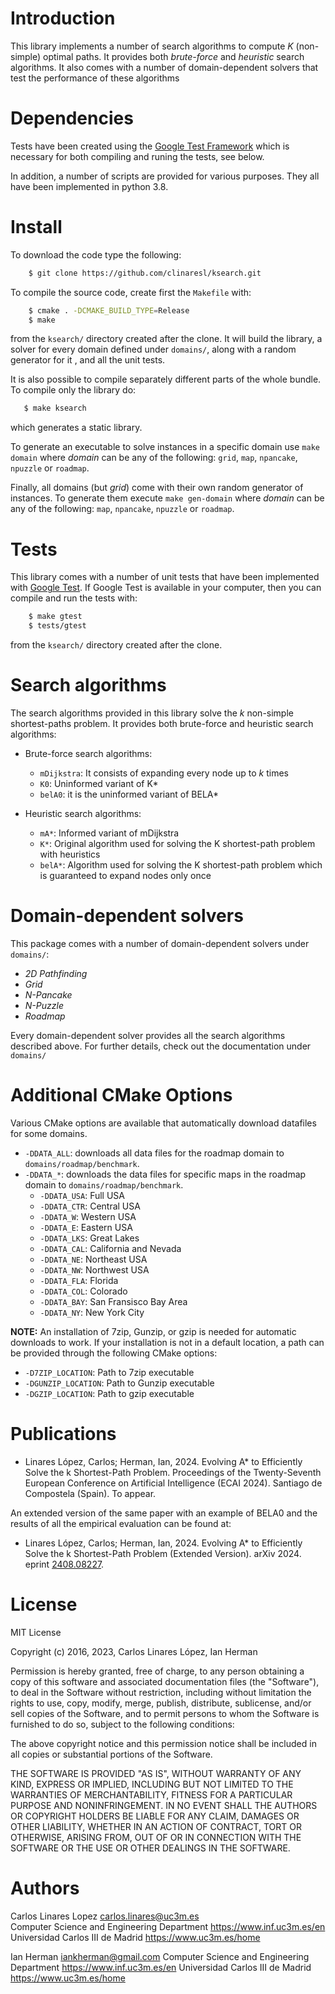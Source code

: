 # Introduction #

This library implements a number of search algorithms to compute *K*
(non-simple) optimal paths. It provides both *brute-force* and *heuristic*
search algorithms. It also comes with a number of domain-dependent solvers that
test the performance of these algorithms

# Dependencies #

Tests have been created using the [Google Test
Framework](https://github.com/google/googletest) which is necessary for both
compiling and runing the tests, see below.

In addition, a number of scripts are provided for various purposes. They all
have been implemented in python 3.8.

# Install #

To download the code type the following:

``` sh
    $ git clone https://github.com/clinaresl/ksearch.git
```

To compile the source code, create first the `Makefile` with:

``` sh
    $ cmake . -DCMAKE_BUILD_TYPE=Release
    $ make
```

from the `ksearch/` directory created after the clone. It will build the
library, a solver for every domain defined under `domains/`, along with a random
generator for it , and all the unit tests.

It is also possible to compile separately different parts of the whole bundle.
To compile only the library do:

``` sh
   $ make ksearch
```

which generates a static library.

To generate an executable to solve instances in a specific domain use `make 
domain` where *domain* can be any of the following: `grid`, `map`, `npancake`,
`npuzzle` or `roadmap`.

Finally, all domains (but *grid*) come with their own random generator of
instances. To generate them execute `make gen-domain` where *domain* can be any
of the following: `map`, `npancake`, `npuzzle` or `roadmap`.

# Tests #

This library comes with a number of unit tests that have been implemented with
[Google Test](https://github.com/google/googletest). If Google Test is available
in your computer, then you can compile and run the tests with:

``` sh
    $ make gtest
    $ tests/gtest
```

from the `ksearch/` directory created after the clone.

# Search algorithms #

The search algorithms provided in this library solve the *k* non-simple
shortest-paths problem. It provides both brute-force and heuristic search
algorithms:

* Brute-force search algorithms:

  + `mDijkstra`: It consists of expanding every node up to *k* times
  + `K0`: Uninformed variant of K*
  + `belA0`: it is the uninformed variant of BELA*

* Heuristic search algorithms:

  * `mA*`: Informed variant of mDijkstra
  + `K*`: Original algorithm used for solving the K shortest-path problem with heuristics
  + `belA*`: Algorithm used for solving the K shortest-path problem which is guaranteed to expand nodes only once

# Domain-dependent solvers #

This package comes with a number of domain-dependent solvers under `domains/`:

* *2D Pathfinding*
* *Grid*
* *N-Pancake*
* *N-Puzzle*
* *Roadmap* 

Every domain-dependent solver provides all the search algorithms described
above. For further details, check out the documentation under `domains/`

# Additional CMake Options
Various CMake options are available that automatically download datafiles for some domains.
* `-DDATA_ALL`: downloads all data files for the roadmap domain to `domains/roadmap/benchmark`.
* `-DDATA_*`: downloads the data files for specific maps in the roadmap domain to `domains/roadmap/benchmark`.
  + `-DDATA_USA`: Full USA
  + `-DDATA_CTR`: Central USA
  + `-DDATA_W`: Western USA
  + `-DDATA_E`: Eastern USA
  + `-DDATA_LKS`: Great Lakes
  + `-DDATA_CAL`: California and Nevada
  + `-DDATA_NE`: Northeast USA
  + `-DDATA_NW`: Northwest USA
  + `-DDATA_FLA`: Florida
  + `-DDATA_COL`: Colorado
  + `-DDATA_BAY`: San Fransisco Bay Area
  + `-DDATA_NY`: New York City

**NOTE:** An installation of 7zip, Gunzip, or gzip is needed for automatic downloads to work. If your installation is 
not in a default location, a path can be provided through the following CMake options:
* `-D7ZIP_LOCATION`: Path to 7zip executable
* `-DGUNZIP_LOCATION`: Path to Gunzip executable
* `-DGZIP_LOCATION`: Path to gzip executable

# Publications #

* Linares López, Carlos; Herman, Ian, 2024. Evolving A* to Efficiently Solve the
  k Shortest-Path Problem. Proceedings of the Twenty-Seventh European Conference
  on Artificial Intelligence (ECAI 2024). Santiago de Compostela (Spain). To
  appear.
  
An extended version of the same paper with an example of BELA0 and the results
of all the empirical evaluation can be found at:

* Linares López, Carlos; Herman, Ian, 2024. Evolving A* to Efficiently Solve the
  k Shortest-Path Problem (Extended Version). arXiv 2024. eprint
  [2408.08227](https://arxiv.org/abs/2408.08227).
  

# License #

MIT License

Copyright (c) 2016, 2023, Carlos Linares López, Ian Herman

Permission is hereby granted, free of charge, to any person obtaining a copy
of this software and associated documentation files (the "Software"), to deal
in the Software without restriction, including without limitation the rights
to use, copy, modify, merge, publish, distribute, sublicense, and/or sell
copies of the Software, and to permit persons to whom the Software is
furnished to do so, subject to the following conditions:

The above copyright notice and this permission notice shall be included in all
copies or substantial portions of the Software.

THE SOFTWARE IS PROVIDED "AS IS", WITHOUT WARRANTY OF ANY KIND, EXPRESS OR
IMPLIED, INCLUDING BUT NOT LIMITED TO THE WARRANTIES OF MERCHANTABILITY,
FITNESS FOR A PARTICULAR PURPOSE AND NONINFRINGEMENT. IN NO EVENT SHALL THE
AUTHORS OR COPYRIGHT HOLDERS BE LIABLE FOR ANY CLAIM, DAMAGES OR OTHER
LIABILITY, WHETHER IN AN ACTION OF CONTRACT, TORT OR OTHERWISE, ARISING FROM,
OUT OF OR IN CONNECTION WITH THE SOFTWARE OR THE USE OR OTHER DEALINGS IN THE
SOFTWARE.


# Authors #

Carlos Linares Lopez <carlos.linares@uc3m.es>  
Computer Science and Engineering Department <https://www.inf.uc3m.es/en>  
Universidad Carlos III de Madrid <https://www.uc3m.es/home>

Ian Herman <iankherman@gmail.com>
Computer Science and Engineering Department https://www.inf.uc3m.es/en
Universidad Carlos III de Madrid https://www.uc3m.es/home


